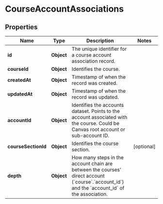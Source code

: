 

# CourseAccountAssociations


## Properties

| Name | Type | Description | Notes |
|------------ | ------------- | ------------- | -------------|
|**id** | **Object** | The unique identifier for a course account association record. |  |
|**courseId** | **Object** | Identifies the course. |  |
|**createdAt** | **Object** | Timestamp of when the record was created. |  |
|**updatedAt** | **Object** | Timestamp of when the record was updated. |  |
|**accountId** | **Object** | Identifies the accounts dataset. Points to the account associated with the course. Could be Canvas root account or sub-account ID. |  |
|**courseSectionId** | **Object** | Identifies the course section. |  [optional] |
|**depth** | **Object** | How many steps in the account chain are between the courses&#39; direct account (&#x60;course&#x60;.&#x60;account_id&#x60;) and the &#x60;account_id&#x60; of the association. |  |



